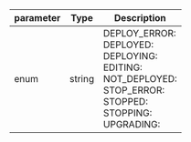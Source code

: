 | parameter | Type | Description |
| ----------- | ----------- |----------- |
| enum  |  string  | DEPLOY_ERROR: <br/>DEPLOYED: <br/>DEPLOYING: <br/>EDITING: <br/>NOT_DEPLOYED: <br/>STOP_ERROR: <br/>STOPPED: <br/>STOPPING: <br/>UPGRADING:   |